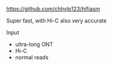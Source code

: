 https://github.com/chhylp123/hifiasm

Super fast, with Hi-C also very accurate

Input
- ultra-long ONT
- Hi-C
- normal reads